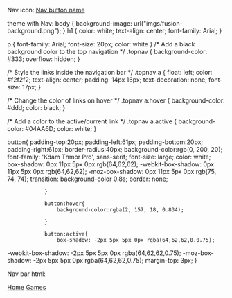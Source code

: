 Nav icon: <a href="Link">Nav button name</a>

theme with Nav:
body {
    background-image: url("imgs/fusion-background.png");
  }
  h1 {
    color: white;
    text-align: center;
    font-family: Arial;
  }
  
  p {
    font-family: Arial;
    font-size: 20px;
    color: white
  }
  /* Add a black background color to the top navigation */
.topnav {
  background-color: #333;
  overflow: hidden;
}

/* Style the links inside the navigation bar */
.topnav a {
  float: left;
  color: #f2f2f2;
  text-align: center;
  padding: 14px 16px;
  text-decoration: none;
  font-size: 17px;
}

/* Change the color of links on hover */
.topnav a:hover {
  background-color: #ddd;
  color: black;
}

/* Add a color to the active/current link */
.topnav a.active {
  background-color: #04AA6D;
  color: white;
}

button{
                    padding-top:20px;
                    padding-left:61px;
                    padding-bottom:20px;
                    padding-right:61px;
                    border-radius:40px;
                    background-color:rgb(0, 200, 20);
                    font-family: 'Kdam Thmor Pro', sans-serif;
                    font-size: large;
                    color: white;
                    box-shadow: 0px 11px 5px 0px rgb(64,62,62);
-webkit-box-shadow: 0px 11px 5px 0px rgb(64,62,62);
-moz-box-shadow: 0px 11px 5px 0px rgb(75, 74, 74);
                    transition: background-color 0.8s;
                    border: none;
                
                    

                }

                button:hover{
                    background-color:rgba(2, 157, 18, 0.834);
                    
                }

                button:active{
                    box-shadow: -2px 5px 5px 0px rgba(64,62,62,0.0.75);
-webkit-box-shadow: -2px 5px 5px 0px rgba(64,62,62,0.75);
-moz-box-shadow: -2px 5px 5px 0px rgba(64,62,62,0.75);
                  margin-top: 3px;
                }

Nav bar html:
<div class="topnav">
            <a href="index.html">Home</a>
            <a href="games/Index.html">Games</a>
          </div>
